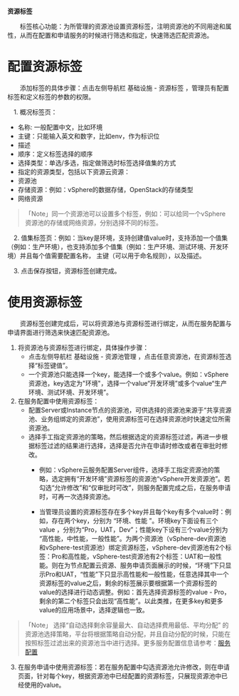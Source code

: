 
**资源标签**

　　标签核心功能：为所管理的资源池设置资源标签，注明资源池的不同用途和属性，从而在配置和申请服务的时候进行筛选和指定，快速筛选匹配资源池。


# 配置资源标签

　　添加标签的具体步骤：点击左侧导航栏 基础设施 - 资源标签 ，管理员有配置标签和定义标签的参数的权限。

　1. 概况标签页：
  - 名称: 一般配置中文，比如环境
  - 主键：只能输入英文和数字，比如env，作为标识位
  - 描述
  - 顺序：定义标签选择的顺序
  - 选择类型：单选/多选，指定做筛选时标签选择值集的方式
  - 指定的资源类型，包括以下资源云资源：
   - 资源池
   - 存储资源：例如：vSphere的数据存储，OpenStack的存储类型
   - 网络资源

  >「Note」同一个资源池可以设置多个标签，例如：可以给同一个vSphere资源池的存储或网络资源，分别选择不同的标签。


　2. 值集标签页：例如：当key是环境，支持创建值value时，支持添加一个值集（例如：生产环境），也支持添加多个值集（例如：生产环境、测试环境、开发环境）并且每个值需要配置名称， 主键（可以用于命名规则），以及描述。 

　3. 点击保存按钮，资源标签创建完成。


# 使用资源标签

　　资源标签创建完成后，可以将资源池与资源标签进行绑定，从而在服务配置与申请界面进行筛选来快速匹配资源池。


1. 将资源池与资源标签进行绑定，具体操作步骤：
   + 点击左侧导航栏 基础设施 - 资源池管理 ，点击任意资源池，在资源标签选择“标签键值”。
   + 一个资源池只能选择一个key，能选择一个或多个value。例如：vSphere资源池，key选定为"环境"，选择一个value“开发环境”或多个value“生产环境、测试环境、开发环境”。
2. 在服务配置中使用资源标签：
   + 配置Server或Instance节点的资源池，可供选择的资源池来源于“共享资源池、业务组绑定的资源池”，使用资源标签可在选择资源池时快速定位所需资源池。
   + 选择手工指定资源池的策略，然后根据选定的资源标签过滤，再进一步根据标签过滤的结果进行选择，选择是否允许在申请时修改或者在审批时修改。
     - 例如：vSphere云服务配置Server组件，选择手工指定资源池的策略，选定拥有“开发环境”资源标签的资源池“vSphere开发资源池”。若勾选“允许修改”和“仅审批时可改”，则服务配置完成之后，在服务申请时，可再一次选择资源池。

     - 当管理员设置的资源标签存在多个key并且每个key有多个value时：例如，存在两个key，分别为 “环境、性能 ”。环境key下面设有三个value ，分别为“Pro，UAT，Dev”；性能key下设有三个value分别为 “高性能，中性能，一般性能”。为两个资源池（vSphere-dev资源池和vSphere-test资源池）绑定资源标签，vSphere-dev资源池有2个标签：Pro和高性能，vSphere-test资源池有2个标签：UAT和一般性能。则在为节点配置云资源、服务申请页面展示的时候，“环境”下只显示Pro和UAT，“性能”下只显示高性能和一般性能，任意选择其中一个资源标签的value之后，剩余的标签展示要根据第一个资源标签的value的选择进行动态调整。例如：首先选择资源标签的value - Pro，剩余的第二个标签只会出现“高性能”。以此类推，在更多key和更多value的应用场景中，选择逻辑也一致。
>「Note」 选择“自动选择剩余容量最大、自动选择费用最低、平均分配” 的资源池选择策略，平台将根据策略自动分配，并且自动分配的时候，只能在按照标签过滤出来的资源池当中进行选择。更多服务配置信息请参考：[服务配置](https://cloudchef.github.io/doc/AdminDoc/05服务建模/服务配置.html) 
3. 在服务申请中使用资源标签：若在服务配置中勾选资源池允许修改，则在申请页面，针对每个key，根据资源池中已经配置的资源标签，只展现资源池中已经使用的value。


